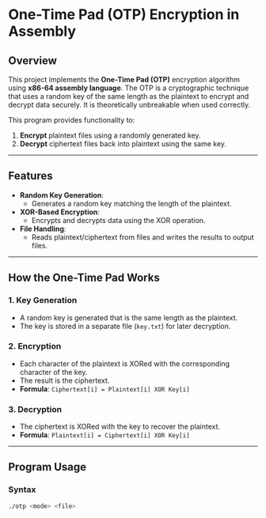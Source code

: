 # One-Time Pad (OTP) Encryption in Assembly

## Overview
This project implements the **One-Time Pad (OTP)** encryption algorithm using **x86-64 assembly language**. The OTP is a cryptographic technique that uses a random key of the same length as the plaintext to encrypt and decrypt data securely. It is theoretically unbreakable when used correctly.

This program provides functionality to:
1. **Encrypt** plaintext files using a randomly generated key.
2. **Decrypt** ciphertext files back into plaintext using the same key.

---

## Features
- **Random Key Generation**:
  - Generates a random key matching the length of the plaintext.
- **XOR-Based Encryption**:
  - Encrypts and decrypts data using the XOR operation.
- **File Handling**:
  - Reads plaintext/ciphertext from files and writes the results to output files.

---

## How the One-Time Pad Works

### **1. Key Generation**
- A random key is generated that is the same length as the plaintext.
- The key is stored in a separate file (`key.txt`) for later decryption.

### **2. Encryption**
- Each character of the plaintext is XORed with the corresponding character of the key.
- The result is the ciphertext.
- **Formula**: `Ciphertext[i] = Plaintext[i] XOR Key[i]`

### **3. Decryption**
- The ciphertext is XORed with the key to recover the plaintext.
- **Formula**: `Plaintext[i] = Ciphertext[i] XOR Key[i]`

---

## Program Usage

### **Syntax**
```bash
./otp <mode> <file>
